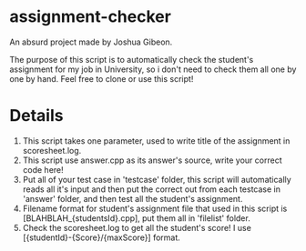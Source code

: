 # assignment-checker
An absurd project made by Joshua Gibeon.

The purpose of this script is to automatically check the student's assignment for my job in University, so i don't need to check them all one by one by hand. Feel free to clone or use this script!

# Details
1. This script takes one parameter, used to write title of the assignment in scoresheet.log.
2. This script use answer.cpp as its answer's source, write your correct code here!
3. Put all of your test case in 'testcase' folder, this script will automatically reads all it's input and then put the correct out from each testcase in 'answer' folder, and then test all the student's assignment.
4. Filename format for student's assignment file that used in this script is [BLAHBLAH_{studentsId}.cpp], put them all in 'filelist' folder.
5. Check the scoresheet.log to get all the student's score! I use [{studentId}-{Score}/{maxScore}] format.

